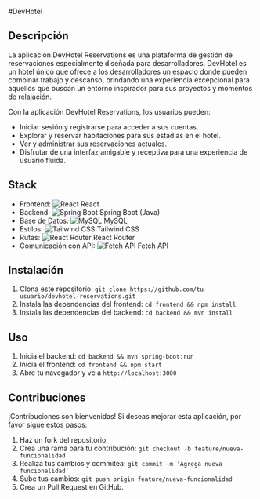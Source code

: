 #DevHotel

## Descripción

La aplicación DevHotel Reservations es una plataforma de gestión de reservaciones especialmente diseñada para desarrolladores. DevHotel es un hotel único que ofrece a los desarrolladores un espacio donde pueden combinar trabajo y descanso, brindando una experiencia excepcional para aquellos que buscan un entorno inspirador para sus proyectos y momentos de relajación.

Con la aplicación DevHotel Reservations, los usuarios pueden:

- Iniciar sesión y registrarse para acceder a sus cuentas.
- Explorar y reservar habitaciones para sus estadías en el hotel.
- Ver y administrar sus reservaciones actuales.
- Disfrutar de una interfaz amigable y receptiva para una experiencia de usuario fluida.

## Stack

- Frontend: ![React](https://img.icons8.com/color/48/000000/react-native.png) React
- Backend: ![Spring Boot](https://img.icons8.com/color/48/000000/spring-logo.png) Spring Boot (Java)
- Base de Datos: ![MySQL](https://img.icons8.com/color/48/000000/mysql-logo.png) MySQL
- Estilos: ![Tailwind CSS](https://img.icons8.com/color/48/000000/tailwindcss.png) Tailwind CSS
- Rutas: ![React Router](https://img.icons8.com/color/48/000000/react-router.png) React Router
- Comunicación con API: ![Fetch API](https://img.icons8.com/plasticine/48/000000/api.png) Fetch API

## Instalación

1. Clona este repositorio: `git clone https://github.com/tu-usuario/devhotel-reservations.git`
2. Instala las dependencias del frontend: `cd frontend && npm install`
3. Instala las dependencias del backend: `cd backend && mvn install`

## Uso

1. Inicia el backend: `cd backend && mvn spring-boot:run`
2. Inicia el frontend: `cd frontend && npm start`
3. Abre tu navegador y ve a `http://localhost:3000`

## Contribuciones

¡Contribuciones son bienvenidas! Si deseas mejorar esta aplicación, por favor sigue estos pasos:

1. Haz un fork del repositorio.
2. Crea una rama para tu contribución: `git checkout -b feature/nueva-funcionalidad`
3. Realiza tus cambios y commitea: `git commit -m 'Agrega nueva funcionalidad'`
4. Sube tus cambios: `git push origin feature/nueva-funcionalidad`
5. Crea un Pull Request en GitHub.



